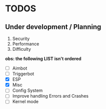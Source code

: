 # TODOS

## Under development / Planning


1. Security
2. Performance
3. Difficulty


**obs: the following LIST isn't ordered**
- [ ] Aimbot
- [ ] Triggerbot
- [x] ESP
- [x] Misc
- [ ] Config System
- [ ] Improve handling Errors and Crashes
- [ ] Kernel mode
